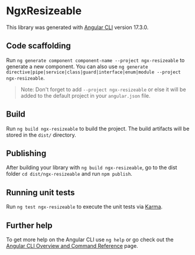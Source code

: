 # NgxResizeable

This library was generated with [Angular CLI](https://github.com/angular/angular-cli) version 17.3.0.

## Code scaffolding

Run `ng generate component component-name --project ngx-resizeable` to generate a new component. You can also use `ng generate directive|pipe|service|class|guard|interface|enum|module --project ngx-resizeable`.
> Note: Don't forget to add `--project ngx-resizeable` or else it will be added to the default project in your `angular.json` file. 

## Build

Run `ng build ngx-resizeable` to build the project. The build artifacts will be stored in the `dist/` directory.

## Publishing

After building your library with `ng build ngx-resizeable`, go to the dist folder `cd dist/ngx-resizeable` and run `npm publish`.

## Running unit tests

Run `ng test ngx-resizeable` to execute the unit tests via [Karma](https://karma-runner.github.io).

## Further help

To get more help on the Angular CLI use `ng help` or go check out the [Angular CLI Overview and Command Reference](https://angular.io/cli) page.
